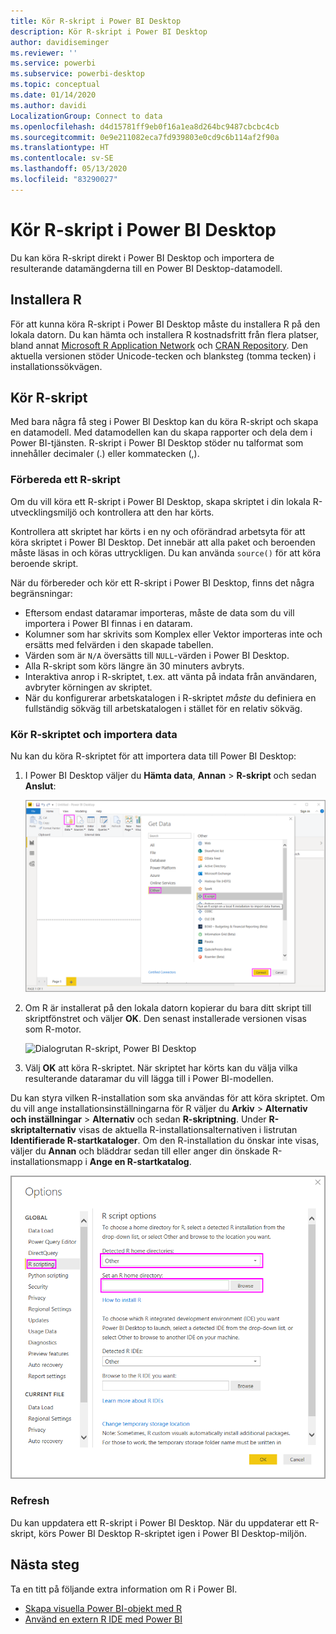 ```yaml
---
title: Kör R-skript i Power BI Desktop
description: Kör R-skript i Power BI Desktop
author: davidiseminger
ms.reviewer: ''
ms.service: powerbi
ms.subservice: powerbi-desktop
ms.topic: conceptual
ms.date: 01/14/2020
ms.author: davidi
LocalizationGroup: Connect to data
ms.openlocfilehash: d4d15781ff9eb0f16a1ea8d264bc9487cbcbc4cb
ms.sourcegitcommit: 0e9e211082eca7fd939803e0cd9c6b114af2f90a
ms.translationtype: HT
ms.contentlocale: sv-SE
ms.lasthandoff: 05/13/2020
ms.locfileid: "83290027"
---
```

# <a name="run-r-scripts-in-power-bi-desktop"></a>Kör R-skript i Power BI Desktop

Du kan köra R-skript direkt i Power BI Desktop och importera de resulterande datamängderna till en Power BI Desktop-datamodell.

## <a name="install-r"></a>Installera R

För att kunna köra R-skript i Power BI Desktop måste du installera R på den lokala datorn. Du kan hämta och installera R kostnadsfritt från flera platser, bland annat [Microsoft R Application Network](https://mran.revolutionanalytics.com/download/) och [CRAN Repository](https://cran.r-project.org/bin/windows/base/). Den aktuella versionen stöder Unicode-tecken och blanksteg (tomma tecken) i installationssökvägen.

## <a name="run-r-scripts"></a>Kör R-skript

Med bara några få steg i Power BI Desktop kan du köra R-skript och skapa en datamodell. Med datamodellen kan du skapa rapporter och dela dem i Power BI-tjänsten. R-skript i Power BI Desktop stöder nu talformat som innehåller decimaler (.) eller kommatecken (,).

### <a name="prepare-an-r-script"></a>Förbereda ett R-skript

Om du vill köra ett R-skript i Power BI Desktop, skapa skriptet i din lokala R-utvecklingsmiljö och kontrollera att den har körts.

Kontrollera att skriptet har körts i en ny och oförändrad arbetsyta för att köra skriptet i Power BI Desktop. Det innebär att alla paket och beroenden måste läsas in och köras uttryckligen. Du kan använda `source()` för att köra beroende skript.

När du förbereder och kör ett R-skript i Power BI Desktop, finns det några begränsningar:

* Eftersom endast dataramar importeras, måste de data som du vill importera i Power BI finnas i en dataram.
* Kolumner som har skrivits som Komplex eller Vektor importeras inte och ersätts med felvärden i den skapade tabellen.
* Värden som är `N/A` översätts till `NULL`-värden i Power BI Desktop.
* Alla R-skript som körs längre än 30 minuters avbryts.
* Interaktiva anrop i R-skriptet, t.ex. att vänta på indata från användaren, avbryter körningen av skriptet.
* När du konfigurerar arbetskatalogen i R-skriptet *måste* du definiera en fullständig sökväg till arbetskatalogen i stället för en relativ sökväg.

### <a name="run-your-r-script-and-import-data"></a>Kör R-skriptet och importera data

Nu kan du köra R-skriptet för att importera data till Power BI Desktop:

1. I Power BI Desktop väljer du **Hämta data**, **Annan** > **R-skript** och sedan **Anslut**:

    ![Anslut till R-skript, kategorin Annan, dialogrutan Hämta data, Power BI Desktop](media/desktop-r-scripts/r-scripts-1.png)

2. Om R är installerat på den lokala datorn kopierar du bara ditt skript till skriptfönstret och väljer **OK**. Den senast installerade versionen visas som R-motor.

    ![Dialogrutan R-skript, Power BI Desktop](media/desktop-r-scripts/r-scripts-2.png)

3. Välj **OK** att köra R-skriptet. När skriptet har körts kan du välja vilka resulterande dataramar du vill lägga till i Power BI-modellen.

Du kan styra vilken R-installation som ska användas för att köra skriptet. Om du vill ange installationsinställningarna för R väljer du **Arkiv** > **Alternativ och inställningar** > **Alternativ** och sedan **R-skriptning**. Under **R-skriptalternativ** visas de aktuella R-installationsalternativen i listrutan **Identifierade R-startkataloger**. Om den R-installation du önskar inte visas, väljer du **Annan** och bläddrar sedan till eller anger din önskade R-installationsmapp i **Ange en R-startkatalog**.

![R-skriptalternativ, dialogrutan Alternativ, Power BI Desktop](media/desktop-r-scripts/r-scripts-4.png)

### <a name="refresh"></a>Refresh

Du kan uppdatera ett R-skript i Power BI Desktop. När du uppdaterar ett R-skript, körs Power BI Desktop R-skriptet igen i Power BI Desktop-miljön.

## <a name="next-steps"></a>Nästa steg

Ta en titt på följande extra information om R i Power BI.

* [Skapa visuella Power BI-objekt med R](../create-reports/desktop-r-visuals.md)
* [Använd en extern R IDE med Power BI](desktop-r-ide.md)
